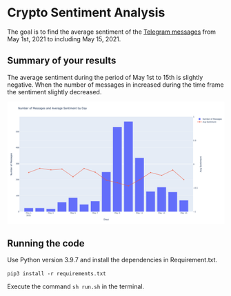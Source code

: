 # Crypto Sentiment Analysis

The goal is to find the average sentiment of the [Telegram messages](https://t.me/CryptoComOfficial) from May 1st, 2021 to including May 15, 2021.

## Summary of your results

The average sentiment during the period of May 1st to 15th is slightly negative. 
When the number of messages in increased during the time frame the sentiment slightly decreased.

![alt text](https://raw.githubusercontent.com/kishanmurthy/crypto-sentiment-analysis/main/plot.png)



## Running the code

Use Python version 3.9.7 and install the dependencies in Requirement.txt.

`pip3 install -r requirements.txt`


Execute the command `sh run.sh` in the terminal.
